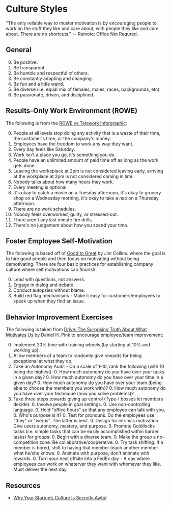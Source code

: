 # Culture Styles

"The only reliable way to muster motivation is by encouraging people to work on the stuff they like and care about,
with people they like and care about. There are no shortcuts." -- Remote: Office Not Requred.

## General

0. Be positive.
0. Be transparent.
0. Be humble and respectful of others.
0. Be constantly adapting and changing.
0. Be fun and a little weird.
0. Be diverse (i.e. equal mix of females, males, races, backgrounds, etc).
0. Be passionate, driven, and disciplined.

## Results-Only Work Environment (ROWE)

The following is from the [ROWE vs Telework Inforgraphic](http://www.gorowe.com/main/rowe-vs-telework-infographic):

0. People at all levels stop doing any activity that is a waste of their time, the customer's time, or the company's
money.
0. Employees have the freedom to work any way they want.
0. Every day feels like Saturday.
0. Work isn't a place you go, it's something you do.
0. People have an unlimited amount of paid time off as long as the work gets done.
0. Leaving the worksplace at 2pm is not considered leaving early, arriving at the workplace at 2pm is not considered
coming in late.
0. Nobody talks about how many hours they work.
0. Every meeting is optional.
0. It's okay to catch a movie on a Tuesday afternoon, it's okay to grocery shop on a Wednesday morning, it's okay to
take a nap on a Thursday afternoon.
0. There are no work schedules.
0. Nobody feels overworked, guilty, or stressed-out.
0. There aren't any last minute fire drills.
0. There's no judgement about how you spend your time.

## Foster Employee Self-Motivation

The following is based off of [Good to Great](http://www.amazon.com/Good-Great-Companies-Leap-Others/dp/0066620996/ref=tmm_hrd_title_0?_encoding=UTF8&sr=8-1&qid=1375567924) by Jim Collins.
where the goal is to hire good people and then focus on motivating without being demotivating. There are four basic
practices for establishing company culture where self motivations can flourish:

0. Lead with questions, not answers.
0. Engage in dialog and debate.
0. Conduct autopsies without blame.
0. Build red flag mechanisms - Make it easy for customers/employees to speak up when they find an issue.

## Behavior Improvement Exercises

The following is taken from [Drive: The Surprising Truth About What Motivates Us](http://www.amazon.com/Drive-Surprising-Truth-About-Motivates/dp/1594484805/ref=sr_1_1?ie=UTF8&qid=1375569191&sr=8-1&keywords=Drive) by Daniel H. Pink
to encourage employee/team improvement:

0. Implement 20% time with training wheels (by starting at 10% and working up).
0. Allow members of a team to randomly give rewards for being exceptional at what they do.
0. Take an Autonomy Audit - On a scale of 1-10, rank the following (with 10 being the highest):
    0. How much autonomy do you have over your tasks in a given day?
    0. How much autonomy do you have over your time in a given day?
    0. How much autonomy do you have over your team (being able to choose the members you work with)?
    0. How much autonomy do you have over your technique (how you solve problems)?
0. Take three steps towards giving up control (Type-I bosses let members decide):
    0. Involve people in goal settings.
    0. Use non-controlling language.
    0. Hold "office hours" so that any employee can talk with you.
    0. Who's purpose is it?
    0. Test for pronouns. Do the employees use "they" or "we/us". The latter is best.
    0. Design for intrinsic motivation. Give users autonomy, mastery, and purpose.
    0. Promote Goldilocks tasks (i.e. simple tasks that can be easily accomplished within harder tasks) for groups:
        0. Begin with a diverse team.
        0. Make the group a no-competition zone. Be collaborative/cooperative.
        0. Try task shifting. If a member is bored, shift to having that member teach another member what he/she knows.
        0. Animate with purpose, don't animate with rewards.
    0. Turn your next offsite into a FedEx day - A day where employees can work on whaterver they want with whomever
       they like. Must deliver the next day.

## Resources

* [Why Your Startup’s Culture Is Secretly Awful](http://www.fastcolabs.com/3016238/why-your-startups-culture-is-secretly-awful)
